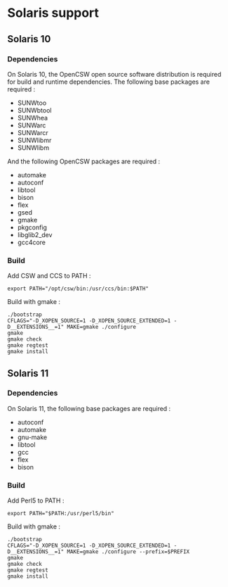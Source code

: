 # Solaris support
## Solaris 10
### Dependencies
On Solaris 10, the OpenCSW open source software distribution is required for build and runtime dependencies. The following base packages are required :

* SUNWtoo
* SUNWbtool
* SUNWhea
* SUNWarc
* SUNWarcr
* SUNWlibmr
* SUNWlibm

And the following OpenCSW packages are required :
* automake
* autoconf
* libtool
* bison
* flex
* gsed
* gmake
* pkgconfig
* libglib2\_dev
* gcc4core

### Build

Add CSW and CCS to PATH :
```
export PATH="/opt/csw/bin:/usr/ccs/bin:$PATH"
```

Build with gmake :
```
./bootstrap
CFLAGS="-D_XOPEN_SOURCE=1 -D_XOPEN_SOURCE_EXTENDED=1 -D__EXTENSIONS__=1" MAKE=gmake ./configure
gmake
gmake check
gmake regtest
gmake install
```

## Solaris 11
### Dependencies
On Solaris 11, the following base packages are required :
* autoconf
* automake
* gnu-make
* libtool
* gcc
* flex
* bison

### Build
Add Perl5 to PATH :
```
export PATH="$PATH:/usr/perl5/bin"
```

Build with gmake :
```
./bootstrap
CFLAGS="-D_XOPEN_SOURCE=1 -D_XOPEN_SOURCE_EXTENDED=1 -D__EXTENSIONS__=1" MAKE=gmake ./configure --prefix=$PREFIX
gmake
gmake check
gmake regtest
gmake install
```

